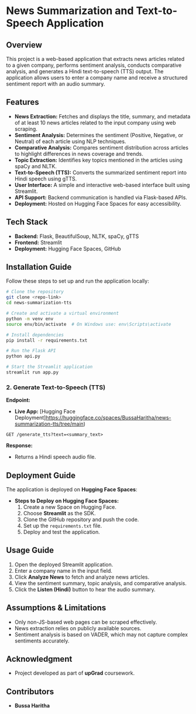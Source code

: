 # News Summarization and Text-to-Speech Application

## Overview
This project is a web-based application that extracts news articles related to a given company, performs sentiment analysis, conducts comparative analysis, and generates a Hindi text-to-speech (TTS) output. The application allows users to enter a company name and receive a structured sentiment report with an audio summary.

## Features
- **News Extraction:** Fetches and displays the title, summary, and metadata of at least 10 news articles related to the input company using web scraping.
- **Sentiment Analysis:** Determines the sentiment (Positive, Negative, or Neutral) of each article using NLP techniques.
- **Comparative Analysis:** Compares sentiment distribution across articles to highlight differences in news coverage and trends.
- **Topic Extraction:** Identifies key topics mentioned in the articles using spaCy and NLTK.
- **Text-to-Speech (TTS):** Converts the summarized sentiment report into Hindi speech using gTTS.
- **User Interface:** A simple and interactive web-based interface built using Streamlit.
- **API Support:** Backend communication is handled via Flask-based APIs.
- **Deployment:** Hosted on Hugging Face Spaces for easy accessibility.

## Tech Stack
- **Backend:** Flask, BeautifulSoup, NLTK, spaCy, gTTS
- **Frontend:** Streamlit
- **Deployment:** Hugging Face Spaces, GitHub

## Installation Guide
Follow these steps to set up and run the application locally:
```bash
# Clone the repository
git clone <repo-link>
cd news-summarization-tts

# Create and activate a virtual environment
python -m venv env
source env/bin/activate  # On Windows use: env\Scripts\activate

# Install dependencies
pip install -r requirements.txt

# Run the Flask API
python api.py

# Start the Streamlit application
streamlit run app.py
```

### 2. Generate Text-to-Speech (TTS)
**Endpoint:**
- **Live App:** [Hugging Face Deployment]https://huggingface.co/spaces/BussaHaritha/news-summarization-tts/tree/main)

```
GET /generate_tts?text=<summary_text>
```
**Response:**
- Returns a Hindi speech audio file.

## Deployment Guide
The application is deployed on **Hugging Face Spaces**:
- **Steps to Deploy on Hugging Face Spaces:**
  1. Create a new Space on Hugging Face.
  2. Choose **Streamlit** as the SDK.
  3. Clone the GitHub repository and push the code.
  4. Set up the `requirements.txt` file.
  5. Deploy and test the application.

## Usage Guide
1. Open the deployed Streamlit application.
2. Enter a company name in the input field.
3. Click **Analyze News** to fetch and analyze news articles.
4. View the sentiment summary, topic analysis, and comparative analysis.
5. Click the **Listen (Hindi)** button to hear the audio summary.

## Assumptions & Limitations
- Only non-JS-based web pages can be scraped effectively.
- News extraction relies on publicly available sources.
- Sentiment analysis is based on VADER, which may not capture complex sentiments accurately.

## Acknowledgment
- Project developed as part of **upGrad** coursework.

## Contributors
- **Bussa Haritha**






